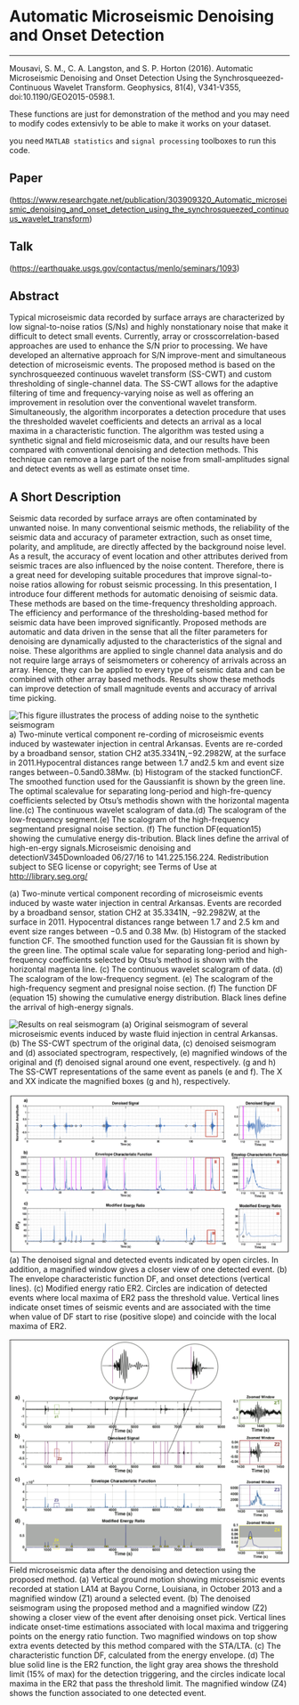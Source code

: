 # Automatic Microseismic Denoising and Onset Detection
----------------------------------------------------------

Mousavi, S. M., C. A. Langston, and S. P. Horton (2016). Automatic Microseismic Denoising and Onset
Detection Using the Synchrosqueezed-Continuous Wavelet Transform. Geophysics, 81(4), V341-V355,
doi:10.1190/GEO2015-0598.1.

These functions are just for demonstration of the method and you may need to modify codes extensivly to be able to make it works on your dataset.

you need `MATLAB statistics` and `signal processing` toolboxes to run this code.

## Paper
(https://www.researchgate.net/publication/303909320_Automatic_microseismic_denoising_and_onset_detection_using_the_synchrosqueezed_continuous_wavelet_transform)

## Talk 
(https://earthquake.usgs.gov/contactus/menlo/seminars/1093)

## Abstract 
Typical microseismic data recorded by surface arrays are characterized by low signal-to-noise ratios (S/Ns) and highly nonstationary noise that make it difficult to detect small events. Currently, array or crosscorrelation-based approaches are used to enhance the S/N prior to processing. We have developed an alternative approach for S/N improve-ment and simultaneous detection of microseismic events. The proposed method is based on the synchrosqueezed continuous wavelet transform (SS-CWT) and custom thresholding of single-channel data. The SS-CWT allows for the adaptive filtering of time and frequency-varying noise as well as offering an improvement in resolution over the conventional wavelet transform. Simultaneously, the algorithm incorporates a detection procedure that uses the thresholded wavelet coefficients and detects an arrival as a local maxima in a characteristic function. The algorithm was tested using a synthetic signal and field microseismic data, and our results have been compared with conventional denoising and detection methods. This technique can remove a large part of the noise from small-amplitudes signal and detect events as well as estimate onset time.

## A Short Description 
Seismic data recorded by surface arrays are often contaminated by unwanted noise. In many conventional seismic methods, 
the reliability of the seismic data and accuracy of parameter extraction, such as onset time, polarity, and amplitude, 
are directly affected by the background noise level. As a result, the accuracy of event location and other attributes 
derived from seismic traces are also influenced by the noise content. Therefore, there is a great need for developing 
suitable procedures that improve signal-to-noise ratios allowing for robust seismic processing. In this presentation, 
I introduce four different methods for automatic denoising of seismic data. These methods are based on the time-frequency 
thresholding approach. The efficiency and performance of the thresholding-based method for seismic data have been improved 
significantly. Proposed methods are automatic and data driven in the sense that all the filter parameters for denoising are 
dynamically adjusted to the characteristics of the signal and noise. These algorithms are applied to single channel data 
analysis and do not require large arrays of seismometers or coherency of arrivals across an array. Hence, they can be applied
to every type of seismic data and can be combined with other array based methods. Results show these methods can improve 
detection of small magnitude events and accuracy of arrival time picking.

![This figure illustrates the process of adding noise to the synthetic seismogram](Fig1.png) 
a) Two-minute vertical component re-cording of microseismic events induced by wastewater injection in central Arkansas. Events are re-corded by a broadband sensor, station CH2 at35.3341N,−92.2982W, at the surface in 2011.Hypocentral distances range between 1.7 and2.5 km and event size ranges between−0.5and0.38Mw. (b) Histogram of the stacked functionCF. The smoothed function used for the Gaussianfit is shown by the green line. The optimal scalevalue for separating long-period and high-fre-quency coefficients selected by Otsu’s methodis  shown  with  the  horizontal  magenta  line.(c) The continuous wavelet scalogram of data.(d) The scalogram of the low-frequency segment.(e) The scalogram of the high-frequency segmentand presignal noise section. (f) The function DF(equation15) showing the cumulative energy dis-tribution. Black lines define the arrival of high-en-ergy signals.Microseismic denoising and detectionV345Downloaded 06/27/16 to 141.225.156.224. Redistribution subject to SEG license or copyright; see Terms of Use at http://library.seg.org/
  
(a) Two-minute vertical component recording of microseismic events induced by waste water injection in central Arkansas. Events are recorded by a broadband sensor, station CH2 at 35.3341N, −92.2982W, at the surface in 2011. Hypocentral distances range between 1.7 and 2.5 km and event size ranges between −0.5 and 0.38 Mw. (b) Histogram of the stacked function
CF. The smoothed function used for the Gaussian fit is shown by the green line. The optimal scale value for separating long-period and high-frequency coefficients selected by Otsu’s method is shown with the horizontal magenta line.
(c) The continuous wavelet scalogram of data. (d) The scalogram of the low-frequency segment.
(e) The scalogram of the high-frequency segment and presignal noise section. (f) The function DF (equation 15) showing the cumulative energy distribution. Black lines define the arrival of high-energy signals.

![Results on real seismogram](Fig2.png)
(a) Original seismogram of several microseismic events induced by waste fluid injection in central Arkansas. (b) The SS-CWT
spectrum of the original data, (c) denoised seismogram and (d) associated spectrogram, respectively, (e) magnified windows of the original and (f) denoised signal around one event, respectively. (g and h) The SS-CWT representations of the same event as panels (e and f). The X and XX indicate the magnified boxes (g and h), respectively.

![Results on real seismogram](Fig3.png)
(a) The denoised signal and detected events indicated by open circles. In addition, a magnified window gives a closer view of one detected event. (b) The envelope characteristic function DF, and onset detections (vertical lines). (c) Modified energy ratio ER2. Circles are indication of detected events where local maxima of ER2 pass the threshold value. Vertical lines indicate onset times of seismic events and are associated with the time when value of DF start to rise (positive slope) and coincide with the local maxima of ER2.

![Results on real seismogram](Fig4.png)
Field microseismic data after the denoising and detection using the proposed method. (a) Vertical ground motion showing microseismic events recorded at station LA14 at Bayou Corne, Louisiana, in October 2013 and a magnified window (Z1) around a selected event.
(b) The denoised seismogram using the proposed method and a magnified window (Z2) showing a closer view of the event after denoising onset pick. Vertical lines indicate onset-time estimations associated with local maxima and triggering points on the energy ratio function. Two magnified windows on top show extra events detected by this method compared with the STA/LTA. (c) The characteristic function DF, calculated from the energy envelope. (d) The blue solid line is the ER2 function, the light gray area shows the threshold limit (15% of max) for the detection triggering, and the circles indicate local maxima in the ER2 that pass the threshold limit. The magnified window (Z4) shows the function associated to one detected event.
